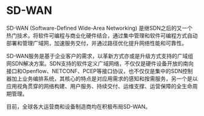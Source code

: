# SD-WAN

SD-WAN (Software-Defined Wide-Area Networking) 是继SDN之后的又一个热门技术，将软件可编程与商业化硬件结合，通过集中管理和软件可编程方式自动部署和管理广域网，加速服务交付，并通过路径优化提升网络性能和可靠性。

SD-WAN服务是基于企业客户的需求，以革新方式亦或是升级方式支持的广域组网SDN解决方案。SDN支持的软件定义广域网络，不仅仅是硬件设备开放的南向接口和Openflow、NETCONF、PCEP等接口协议，也不仅仅是集中的SDN控制器加上业务编排系统，其核心的特点是对应用需求的感知和按需服务，另一个是以应用视角贯穿的网络构建、用户服务、持续交付、运维支撑、运营保障的全生命周期管理。

目前，全球各大运营商和设备制造商均在积极布局SD-WAN。
